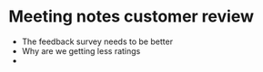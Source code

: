 # Meeting notes customer review

- The feedback survey needs to be better
- Why are we getting less ratings
- 
